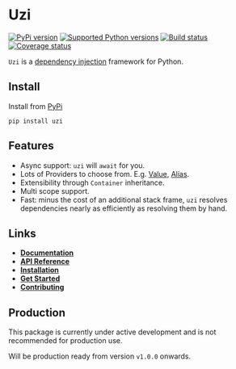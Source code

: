 # Uzi


[![PyPi version][pypi-image]][pypi-link]
[![Supported Python versions][pyversions-image]][pyversions-link]
[![Build status][ci-image]][ci-link]
[![Coverage status][codecov-image]][codecov-link]


`Uzi` is a [dependency injection](https://en.wikipedia.org/wiki/Dependency_injection) framework for Python.

## Install

Install from [PyPi](https://pypi.org/project/uzi/)

```
pip install uzi
```

## Features

- Async support: `uzi` will `await` for you.
- Lots of Providers to choose from. E.g. [Value](basic/providers/value.md), 
[Alias](basic/providers/alias.md).
- Extensibility through `Container` inheritance.
- Multi scope support.
- Fast: minus the cost of an additional stack frame, `uzi` resolves dependencies 
nearly as efficiently as resolving them by hand.


## Links

- __[Documentation][docs-link]__
- __[API Reference][api-docs-link]__
- __[Installation][install-link]__
- __[Get Started][why-link]__
- __[Contributing][contributing-link]__



## Production

This package is currently under active development and is not recommended for production use.

Will be production ready from version `v1.0.0` onwards.



[docs-link]: https://pyuzi.github.io/uzi/
[api-docs-link]: https://pyuzi.github.io/uzi/api/
[install-link]: https://pyuzi.github.io/uzi/install.html
[why-link]: https://pyuzi.github.io/uzi/why.html
[contributing-link]: https://pyuzi.github.io/uzi/0.5.x/contributing.html
[pypi-image]: https://img.shields.io/pypi/v/uzi.svg?color=%233d85c6
[pypi-link]: https://pypi.python.org/pypi/uzi
[pyversions-image]: https://img.shields.io/pypi/pyversions/uzi.svg
[pyversions-link]: https://pypi.python.org/pypi/uzi
[ci-image]: https://github.com/pyuzi/uzi/actions/workflows/workflow.yaml/badge.svg?event=push&branch=master
[ci-link]: https://github.com/pyuzi/uzi/actions?query=workflow%3ACI%2FCD+event%3Apush+branch%3Amaster
[codecov-image]: https://codecov.io/gh/pyuzi/uzi/branch/master/graph/badge.svg
[codecov-link]: https://codecov.io/gh/pyuzi/uzi

